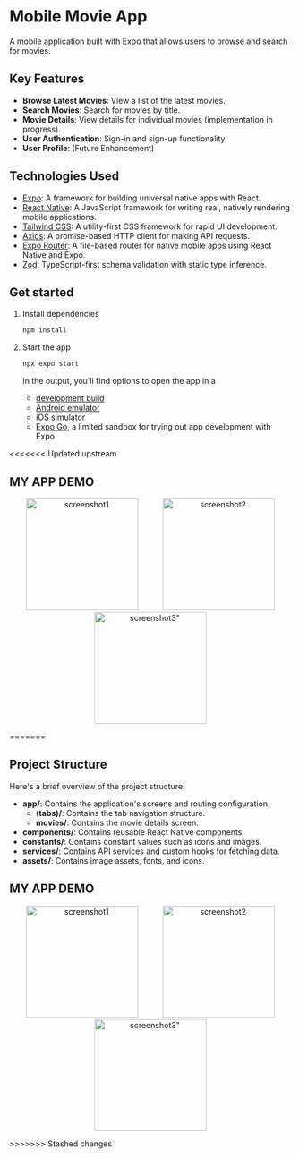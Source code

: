 # Mobile Movie App

A mobile application built with Expo that allows users to browse and search for movies.

## Key Features

*   **Browse Latest Movies**: View a list of the latest movies.
*   **Search Movies**: Search for movies by title.
*   **Movie Details**: View details for individual movies (implementation in progress).
*   **User Authentication**: Sign-in and sign-up functionality.
*   **User Profile**: (Future Enhancement)

## Technologies Used

*   [Expo](https://expo.dev): A framework for building universal native apps with React.
*   [React Native](https://reactnative.dev): A JavaScript framework for writing real, natively rendering mobile applications.
*   [Tailwind CSS](https://tailwindcss.com): A utility-first CSS framework for rapid UI development.
*   [Axios](https://axios-http.com/): A promise-based HTTP client for making API requests.
*   [Expo Router](https://expo.github.io/router/): A file-based router for native mobile apps using React Native and Expo.
*   [Zod](https://zod.dev/): TypeScript-first schema validation with static type inference.

## Get started

1.  Install dependencies

    ```bash
    npm install
    ```

2.  Start the app

    ```bash
    npx expo start
    ```

    In the output, you'll find options to open the app in a

    *   [development build](https://docs.expo.dev/develop/development-builds/introduction/)
    *   [Android emulator](https://docs.expo.dev/workflow/android-studio-emulator/)
    *   [iOS simulator](https://docs.expo.dev/workflow/ios-simulator/)
    *   [Expo Go](https://expo.dev/go), a limited sandbox for trying out app development with Expo

<<<<<<< Updated upstream
## MY APP DEMO

<p align="center">
  <img src="https://github.com/user-attachments/assets/98776290-37cd-48ac-ab58-25b4f3bd49a3" alt="screenshot1" width="200" hspace="20"/>
  <img src="https://github.com/user-attachments/assets/d1e34018-c9f8-4ca1-b379-33095e01d3d6" alt="screenshot2" width="200" hspace="20"/>
  <img src="https://github.com/user-attachments/assets/27eb9d7b-6740-4552-9acd-e1426e83cc65" alt=screenshot3" width="200" hspace="20" />
</p>

=======
## Project Structure

Here's a brief overview of the project structure:

*   **app/**: Contains the application's screens and routing configuration.
    *   **(tabs)/**: Contains the tab navigation structure.
    *   **movies/**: Contains the movie details screen.
*   **components/**: Contains reusable React Native components.
*   **constants/**: Contains constant values such as icons and images.
*   **services/**: Contains API services and custom hooks for fetching data.
*   **assets/**: Contains image assets, fonts, and icons.

## MY APP DEMO

<p align="center">
  <img src="https://github.com/user-attachments/assets/98776290-37cd-48ac-ab58-25b4f3bd49a3" alt="screenshot1" width="200" hspace="20"/>
  <img src="https://github.com/user-attachments/assets/d1e34018-c9f8-4ca1-b379-33095e01d3d6" alt="screenshot2" width="200" hspace="20"/>
  <img src="https://github.com/user-attachments/assets/27eb9d7b-6740-4552-9acd-e1426e83cc65" alt=screenshot3" width="200" hspace="20" />
</p>
>>>>>>> Stashed changes
